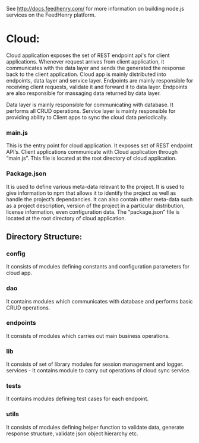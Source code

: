 See http://docs.feedhenry.com/ for more information on building node.js services on the FeedHenry platform.

# Cloud: #

Cloud application exposes the set of REST endpoint api's for client applications. Whenever request arrives from client application, it communicates with the data layer and sends the generated the response back to the client application.
Cloud app is mainly distributed into endpoints, data layer and service layer. Endpoints are mainly responsible for receiving client requests, validate it and forward it to data layer. Endpoints are also responsible for massaging data returned by data layer.

Data layer is mainly responsible for communicating with database. It performs all CRUD operations. Service layer is mainly responsible for providing ability to Client apps to sync the cloud data periodically.

### main.js ###
 This is the entry point for cloud application. It exposes set of REST endpoint API’s. Client applications communicate with Cloud application through “main.js”. This file is located at the root directory of cloud application.
 
### Package.json ###
 It is used to define various meta-data relevant to the project. It is used to give information to npm that allows it to identify the project as well as handle the project’s dependancies. It can also contain other meta-data such as a project description, version of the project in a particular distribution, license information, even configuration data. The “package.json” file is located at the root directory of cloud application.

## Directory Structure: ##

### config ###
 
It consists of modules defining constants and configuration parameters for cloud app.

### dao
It contains modules which communicates with database and performs basic CRUD operations.
### endpoints ###
It consists of modules which carries out main business operations.
### lib ###
It consists of set of library modules for session management and logger.
services - It contains module to carry out operations of cloud sync service.
### tests ###
It contains modules defining test cases for each endpoint.
### utils ###
It consists of modules defining helper function to validate data, generate response structure, validate json object hierarchy etc.
